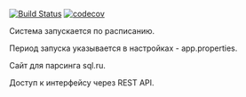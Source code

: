 [![Build Status](https://travis-ci.org/andreykirson/job4j_grabber.svg?branch=master)](https://travis-ci.org/andreykirson/job4j_grabber)
[![codecov](https://codecov.io/gh/andreykirson/job4j_grabber/branch/master/graph/badge.svg)](https://codecov.io/gh/andreykirson/job4j_grabber)



Система запускается по расписанию. 

Период запуска указывается в настройках - app.properties. 

Сайт для парсинга sql.ru.

Доступ к интерфейсу через REST API.